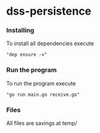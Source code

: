 # dss-persistence

### Installing

To install all dependencies execute 

```
"dep ensure -v"
```

### Run the program
To run the program execute 
```
"go run main.go receive.go"
```

### Files
All files are savings at temp/
